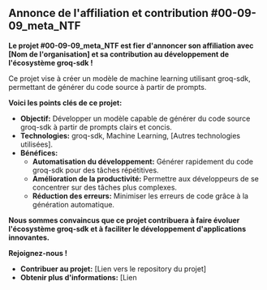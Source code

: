 ##  Annonce de l'affiliation et contribution  #00-09-09_meta_NTF

**Le projet #00-09-09_meta_NTF est fier d'annoncer son affiliation avec [Nom de l'organisation] et sa contribution au développement de l'écosystème groq-sdk !**

Ce projet vise à créer un modèle de machine learning utilisant groq-sdk, permettant de générer du code source à partir de prompts. 

**Voici les points clés de ce projet:**

* **Objectif:** Développer un modèle capable de générer du code source groq-sdk à partir de prompts clairs et concis.
* **Technologies:** groq-sdk, Machine Learning, [Autres technologies utilisées].
* **Bénéfices:**
    * **Automatisation du développement:** Générer rapidement du code groq-sdk pour des tâches répétitives.
    * **Amélioration de la productivité:** Permettre aux développeurs de se concentrer sur des tâches plus complexes.
    * **Réduction des erreurs:** Minimiser les erreurs de code grâce à la génération automatique.

**Nous sommes convaincus que ce projet contribuera à faire évoluer l'écosystème groq-sdk et à faciliter le développement d'applications innovantes.**

**Rejoignez-nous !**

* **Contribuer au projet:** [Lien vers le repository du projet]
* **Obtenir plus d'informations:** [Lien